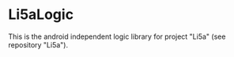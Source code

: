 # Li5aLogic

This is the android independent logic library for project "Li5a" (see repository "Li5a").
